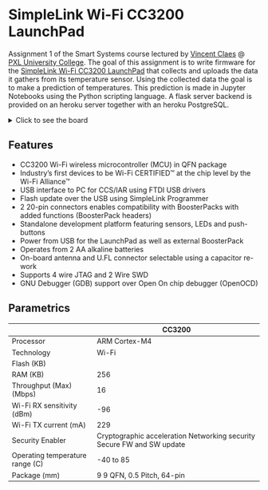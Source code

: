 # SimpleLink Wi-Fi CC3200 LaunchPad

Assignment 1 of the Smart Systems course lectured by [Vincent Claes](https://www.linkedin.com/in/vincentclaes/) @ [PXL University College](https://www.pxl.be).
The goal of this assignment is to write firmware for the [SimpleLink Wi-Fi CC3200 LaunchPad](http://www.ti.com/tool/CC3200-LAUNCHXL) that collects
and uploads the data it gathers from its temperature sensor. 
Using the collected data the goal is to make a prediction of temperatures. 
This prediction is made in Jupyter Notebooks using the Python scripting language.
A flask server backend is provided on an heroku server together with an heroku PostgreSQL.

<details>
<summary>Click to see the board</summary>

<p align="center"><img src="../misc/cc3200.png"></p>

</details>

## Features

* CC3200 Wi-Fi wireless microcontroller (MCU) in QFN package
* Industry’s first devices to be Wi-Fi CERTIFIED™ at the chip level by the Wi-Fi Alliance™
* USB interface to PC for CCS/IAR using FTDI USB drivers
* Flash update over the USB using SimpleLink Programmer
* 2 20-pin connectors enables compatibility with BoosterPacks with added functions (BoosterPack headers)
* Standalone development platform featuring sensors, LEDs and push-buttons
* Power from USB for the LaunchPad as well as external BoosterPack
* Operates from 2 AA alkaline batteries
* On-board antenna and U.FL connector selectable using a capacitor re-work 
* Supports 4 wire JTAG and 2 Wire SWD
* GNU Debugger (GDB) support over Open On chip debugger (OpenOCD)

## Parametrics

|                                 | CC3200                                                                 |
|---------------------------------|------------------------------------------------------------------------|
| Processor                       | ARM Cortex-M4                                                          |
| Technology                      | Wi-Fi                                                                  |
| Flash (KB)                      |                                                                        |
| RAM (KB)                        | 256                                                                    |
| Throughput (Max) (Mbps)         | 16                                                                     |
| Wi-Fi RX sensitivity (dBm)      | -96                                                                    |
| Wi-Fi TX current (mA)           | 229                                                                    |
| Security Enabler                | Cryptographic acceleration Networking security Secure FW and SW update |
| Operating temperature range (C) | -40 to 85                                                              |
| Package (mm)                    | 9 9 QFN, 0.5 Pitch, 64-pin                                             |




